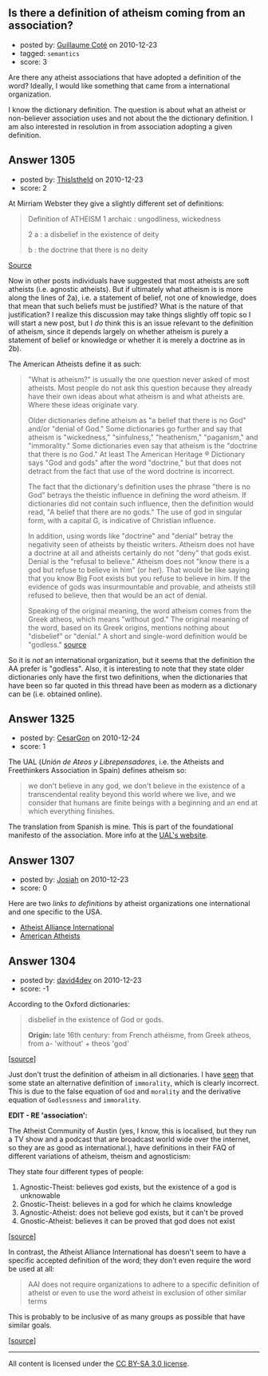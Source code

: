 ## Is there a definition of atheism coming from an association?

- posted by: [Guillaume Coté](https://stackexchange.com/users/-1/408-guillaume-cot) on 2010-12-23
- tagged: `semantics`
- score: 3

Are there any atheist associations that have adopted a definition of the word?  Ideally, I would like something that came from a international organization. 

I know the dictionary definition.  The question is about what an atheist or non-believer association uses and not about the the dictionary definition.  I am also interested in resolution in from association adopting a given definition.


## Answer 1305

- posted by: [ThisIstheId](https://stackexchange.com/users/-1/404-thisistheid) on 2010-12-23
- score: 2

<p>At Mirriam Webster they give a slightly different set of definitions:</p>

<blockquote>
  <p>Definition of ATHEISM
  1 archaic : ungodliness, wickedness</p>
  
  <p>2 a : a disbelief in the existence of deity </p>
  
  <p>b : the doctrine that there is no deity </p>
</blockquote>

<p><a href="http://www.merriam-webster.com/dictionary/atheism" rel="nofollow">Source</a></p>

<p>Now in other posts individuals have suggested that most atheists are soft atheists (i.e. agnostic atheists). But if ultimately what atheism is is more along the lines of 2a), i.e. a statement of belief, not one of knowledge, does that mean that such beliefs must be justified? What is the nature of that justification? I realize this discussion may take things slightly off topic so I will start a new post, but I <em>do</em> think this is an issue relevant to the definition of atheism, since it depends largely on whether atheism is purely a statement of belief or knowledge or whether it is merely a doctrine as in 2b).</p>

<p>The American Atheists define it as such:</p>

<blockquote>
  <p>"What is atheism?" is usually the one
  question never asked of most atheists.
  Most people do not ask this question
  because they already have their own
  ideas about what atheism is and what
  atheists are. Where these ideas
  originate vary.</p>
  
  <p>Older dictionaries define atheism as
  "a belief that there is no God" and/or
  "denial of God." Some dictionaries go
  further and say that atheism is
  "wickedness," "sinfulness,"
  "heathenism," "paganism," and
  "immorality." Some dictionaries even
  say that atheism is the "doctrine that
  there is no God." At least The
  American Heritage ® Dictionary says
  "God and gods" after the word
  "doctrine," but that does not detract
  from the fact that use of the word
  doctrine is incorrect.</p>
  
  <p>The fact that the dictionary's
  definition uses the phrase "there is
  no God" betrays the theistic influence
  in defining the word atheism. If
  dictionaries did not contain such
  influence, then the definition would
  read, "A belief that there are no
  gods." The use of god in singular
  form, with a capital G, is indicative
  of Christian influence.</p>
  
  <p>In addition, using words like
  "doctrine" and "denial" betray the
  negativity seen of atheists by
  theistic writers. Atheism does not
  have a doctrine at all and atheists
  certainly do not "deny" that gods
  exist. Denial is the "refusal to
  believe." Atheism does not "know there
  is a god but refuse to believe in him"
  (or her). That would be like saying
  that you know Big Foot exists but you
  refuse to believe in him. If the
  evidence of gods was insurmountable
  and provable, and atheists still
  refused to believe, then that would be
  an act of denial.</p>
  
  <p>Speaking of the original meaning, the
  word atheism comes from the Greek
  atheos, which means "without god." The
  original meaning of the word, based on
  its Greek origins, mentions nothing
  about "disbelief" or "denial." A short
  and single-word definition would be
  "godless."
  <a href="http://www.atheists.org/atheism/about_atheism" rel="nofollow">source</a></p>
</blockquote>

<p>So it is <em>not</em> an international organization, but it seems that the definition the AA prefer is "godless". Also, it is interesting to note that they state older dictionaries only have the first two definitions, when the dictionaries that have been so far quoted in this thread have been as modern as a dictionary can be (i.e. obtained online).</p>



## Answer 1325

- posted by: [CesarGon](https://stackexchange.com/users/-1/80-cesargon) on 2010-12-24
- score: 1

The UAL (*Unión de Ateos y Librepensadores*, i.e. the Atheists and Freethinkers Association in Spain) defines atheism so:

> we don't believe in any god, we don't believe in the existence
> of a transcendental reality beyond this world where we live,
> and we consider that humans are finite beings with
> a beginning and an end at which everything finishes.

The translation from Spanish is mine. This is part of the foundational manifesto of the association. More info at the <a href="http://www.ateos.org/">UAL's website</a>.


## Answer 1307

- posted by: [Josiah](https://stackexchange.com/users/-1/88-josiah) on 2010-12-23
- score: 0

Here are two *links to definitions* by atheist organizations one international and one specific to the USA.

 - [Atheist Alliance International](http://www.atheistalliance.org/atheism)
 - [American Atheists](http://www.atheists.org/atheism)



## Answer 1304

- posted by: [david4dev](https://stackexchange.com/users/-1/339-david4dev) on 2010-12-23
- score: -1

<p>According to the Oxford dictionaries:</p>

<blockquote>
  <p>disbelief in the existence of God or gods.</p>
  
  <p><strong>Origin:</strong>
  late 16th century: from French athéisme, from Greek atheos, from a- 'without' + theos 'god'</p>
</blockquote>

<p>[<a href="http://www.oxforddictionaries.com/definition/atheism" rel="nofollow">source</a>]</p>

<p>Just don't trust the definition of atheism in all dictionaries. I have <a href="http://education.yahoo.com/reference/dictionary/entry/atheism" rel="nofollow">seen</a> that some state an alternative definition of <code>immorality</code>, which is clearly incorrect. This is due to the false equation of <code>God</code> and <code>morality</code> and the derivative equation of <code>Godlessness</code> and <code>immorality</code>.</p>

<p><strong>EDIT - RE 'association':</strong></p>

<p>The Atheist Community of Austin (yes, I know, this is localised, but they run a TV show and a podcast that are broadcast world wide over the internet, so they are as good as international.), have definitions in their FAQ of different variations of atheism, theism and agnosticism:</p>

<p>They state four different types of people:</p>

<ol>
<li>Agnostic-Theist: believes god exists, but the existence of a god is unknowable </li>
<li>Gnostic-Theist: believes in a god for which he claims knowledge </li>
<li>Agnostic-Atheist: does not believe god exists, but it can't be proved </li>
<li>Gnostic-Atheist: believes it can be proved that god does not exist</li>
</ol>

<p>[<a href="http://www.atheist-community.org/faq/#atheist_agnostic" rel="nofollow">source</a>]</p>

<p>In contrast, the Atheist Alliance International has doesn't seem to have a specific accepted definition of the word; they don't even require the word be used at all:</p>

<blockquote>
  <p>AAI does not require organizations to adhere to a specific definition of atheist or even to use the word atheist in exclusion of other similar terms</p>
</blockquote>

<p>This is probably to be inclusive of as many groups as possible that have similar goals.</p>

<p>[<a href="http://www.atheistalliance.org/about-aai/about-us/219-frequently-asked-questions" rel="nofollow">source</a>]</p>




---

All content is licensed under the [CC BY-SA 3.0 license](https://creativecommons.org/licenses/by-sa/3.0/).
